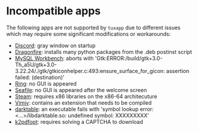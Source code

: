 # Incompatible apps

The following apps are not supported by `tuxapp` due to different issues which may require some significant modifications or workarounds:

- [Discord](https://discordapp.com/): gray window on startup
- [Dragonfire](http://dragon.computer/#dragonfire): installs many python packages from the .deb postinst script
- [MySQL Workbench](https://www.mysql.com/products/workbench/): aborts with 'Gtk:ERROR:/build/gtk+3.0-Th_a5U/gtk+3.0-3.22.24/./gtk/gtkiconhelper.c:493:ensure_surface_for_gicon: assertion failed: (destination)'
- [Ring](https://ring.cx/): no GUI is appeared
- [Seafile](https://www.seafile.com/en/home/): no GUI is appeared after the welcome screen
- [Steam](http://store.steampowered.com/): requires x86 libraries on the x86-64 architecuture
- [Vimiv](http://karlch.github.io/vimiv/): contains an extension that needs to be compiled
- [darktable](https://www.darktable.org/): an executable fails with 'symbol lookup error: <...>/libdarktable.so: undefined symbol: XXXXXXXXX'
- [k2pdfopt](http://www.willus.com/k2pdfopt/): requires solving a CAPTCHA to download
